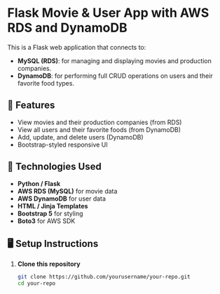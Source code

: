 # Flask Movie & User App with AWS RDS and DynamoDB

This is a Flask web application that connects to:

- **MySQL (RDS)**: for managing and displaying movies and production companies.
- **DynamoDB**: for performing full CRUD operations on users and their favorite food types.

## 🚀 Features
- View movies and their production companies (from RDS)
- View all users and their favorite foods (from DynamoDB)
- Add, update, and delete users (DynamoDB)
- Bootstrap-styled responsive UI

## 🧱 Technologies Used
- **Python / Flask**
- **AWS RDS (MySQL)** for movie data
- **AWS DynamoDB** for user data
- **HTML / Jinja Templates**
- **Bootstrap 5** for styling
- **Boto3** for AWS SDK

## 🖥️ Setup Instructions

1. **Clone this repository**  
   ```bash
   git clone https://github.com/yourusername/your-repo.git
   cd your-repo

